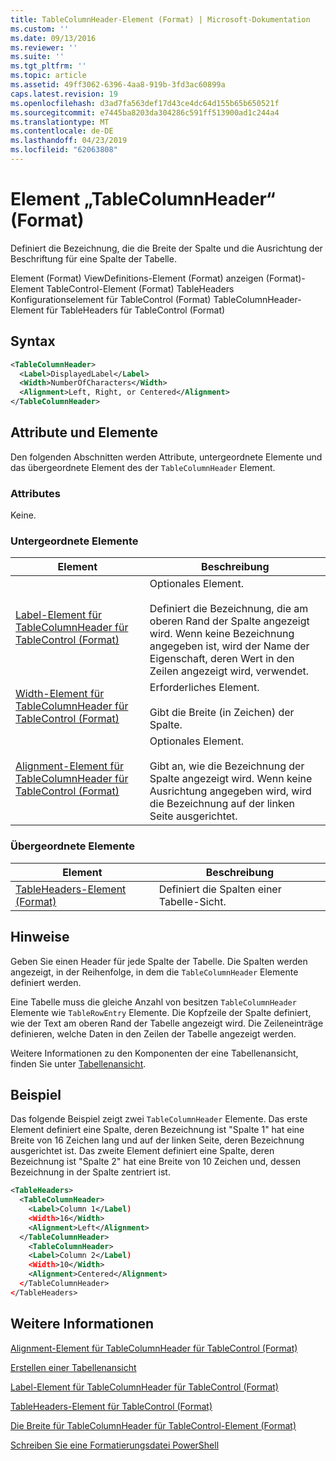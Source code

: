 ```yaml
---
title: TableColumnHeader-Element (Format) | Microsoft-Dokumentation
ms.custom: ''
ms.date: 09/13/2016
ms.reviewer: ''
ms.suite: ''
ms.tgt_pltfrm: ''
ms.topic: article
ms.assetid: 49ff3062-6396-4aa8-919b-3fd3ac60899a
caps.latest.revision: 19
ms.openlocfilehash: d3ad7fa563def17d43ce4dc64d155b65b650521f
ms.sourcegitcommit: e7445ba8203da304286c591ff513900ad1c244a4
ms.translationtype: MT
ms.contentlocale: de-DE
ms.lasthandoff: 04/23/2019
ms.locfileid: "62063808"
---
```

# <a name="tablecolumnheader-element-format"></a>Element „TableColumnHeader“ (Format)

Definiert die Bezeichnung, die die Breite der Spalte und die Ausrichtung der Beschriftung für eine Spalte der Tabelle.

Element (Format) ViewDefinitions-Element (Format) anzeigen (Format)-Element TableControl-Element (Format) TableHeaders Konfigurationselement für TableControl (Format) TableColumnHeader-Element für TableHeaders für TableControl (Format)

## <a name="syntax"></a>Syntax

```xml
<TableColumnHeader>
  <Label>DisplayedLabel</Label>
  <Width>NumberOfCharacters</Width>
  <Alignment>Left, Right, or Centered</Alignment>
</TableColumnHeader>
```

## <a name="attributes-and-elements"></a>Attribute und Elemente

Den folgenden Abschnitten werden Attribute, untergeordnete Elemente und das übergeordnete Element des der `TableColumnHeader` Element.

### <a name="attributes"></a>Attributes

Keine.

### <a name="child-elements"></a>Untergeordnete Elemente

|Element|Beschreibung|
|-------------|-----------------|
|[Label-Element für TableColumnHeader für TableControl (Format)](./label-element-for-tablecolumnheader-for-tablecontrol-format.md)|Optionales Element.<br /><br /> Definiert die Bezeichnung, die am oberen Rand der Spalte angezeigt wird. Wenn keine Bezeichnung angegeben ist, wird der Name der Eigenschaft, deren Wert in den Zeilen angezeigt wird, verwendet.|
|[Width-Element für TableColumnHeader für TableControl (Format)](./width-element-for-tablecolumnheader-for-tablecontrol-format.md)|Erforderliches Element.<br /><br /> Gibt die Breite (in Zeichen) der Spalte.|
|[Alignment-Element für TableColumnHeader für TableControl (Format)](./alignment-element-for-tablecolumnheader-for-tablecontrol-format.md)|Optionales Element.<br /><br /> Gibt an, wie die Bezeichnung der Spalte angezeigt wird. Wenn keine Ausrichtung angegeben wird, wird die Bezeichnung auf der linken Seite ausgerichtet.|

### <a name="parent-elements"></a>Übergeordnete Elemente

|Element|Beschreibung|
|-------------|-----------------|
|[TableHeaders-Element (Format)](./tableheaders-element-format.md)|Definiert die Spalten einer Tabelle-Sicht.|

## <a name="remarks"></a>Hinweise

Geben Sie einen Header für jede Spalte der Tabelle. Die Spalten werden angezeigt, in der Reihenfolge, in dem die `TableColumnHeader` Elemente definiert werden.

Eine Tabelle muss die gleiche Anzahl von besitzen `TableColumnHeader` Elemente wie `TableRowEntry` Elemente. Die Kopfzeile der Spalte definiert, wie der Text am oberen Rand der Tabelle angezeigt wird. Die Zeileneinträge definieren, welche Daten in den Zeilen der Tabelle angezeigt werden.

Weitere Informationen zu den Komponenten der eine Tabellenansicht, finden Sie unter [Tabellenansicht](./creating-a-table-view.md).

## <a name="example"></a>Beispiel

Das folgende Beispiel zeigt zwei `TableColumnHeader` Elemente. Das erste Element definiert eine Spalte, deren Bezeichnung ist "Spalte 1" hat eine Breite von 16 Zeichen lang und auf der linken Seite, deren Bezeichnung ausgerichtet ist. Das zweite Element definiert eine Spalte, deren Bezeichnung ist "Spalte 2" hat eine Breite von 10 Zeichen und, dessen Bezeichnung in der Spalte zentriert ist.

```xml
<TableHeaders>
  <TableColumnHeader>
    <Label>Column 1</Label)
    <Width>16</Width>
    <Alignment>Left</Alignment>
  </TableColumnHeader>
    <TableColumnHeader>
    <Label>Column 2</Label)
    <Width>10</Width>
    <Alignment>Centered</Alignment>
  </TableColumnHeader>
</TableHeaders>
```

## <a name="see-also"></a>Weitere Informationen

[Alignment-Element für TableColumnHeader für TableControl (Format)](./alignment-element-for-tablecolumnheader-for-tablecontrol-format.md)

[Erstellen einer Tabellenansicht](./creating-a-table-view.md)

[Label-Element für TableColumnHeader für TableControl (Format)](./label-element-for-tablecolumnheader-for-tablecontrol-format.md)

[TableHeaders-Element für TableControl (Format)](./tableheaders-element-format.md)

[Die Breite für TableColumnHeader für TableControl-Element (Format)](./width-element-for-tablecolumnheader-for-tablecontrol-format.md)

[Schreiben Sie eine Formatierungsdatei PowerShell](./writing-a-powershell-formatting-file.md)
